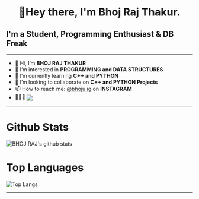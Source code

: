 <h1 align="center">👋Hey there, I'm Bhoj Raj Thakur.</h1>

## I'm a  Student, Programming Enthusiast & DB Freak
***
- 👋 Hi, I’m **BHOJ RAJ THAKUR**  
- 👀 I’m interested in **PROGRAMMING and DATA STRUCTURES**  
- 🌱 I’m currently learning **C++ and PYTHON**  
- 💞️ I’m looking to collaborate on **C++ and PYTHON Projects**  
- 📫 How to reach me: [@bhoju.ig](https://instagram.com/bhoju.ig) on **INSTAGRAM**  
- 👨🏻‍💻 <img align="center" src="https://visitor-badge.glitch.me/badge?page_id=ceaser2000">  
***
# Github Stats

![BHOJ RAJ's github stats](https://github-readme-stats.vercel.app/api?username=ceaser2000&show_icons=true&theme=radical)

# Top Languages 
![Top Langs](https://github-readme-stats.vercel.app/api/top-langs/?username=ceaser2000&layout=compact&theme=radical)

***
